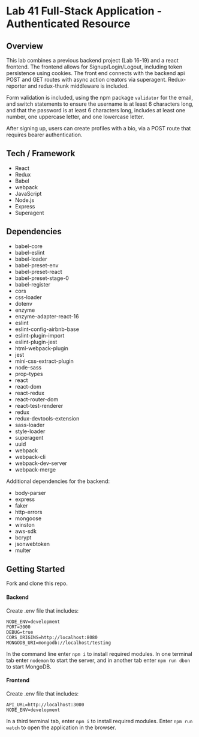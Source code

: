 # Lab 41 Full-Stack Application - Authenticated Resource

## Overview

This lab combines a previous backend project (Lab 16-19) and a react frontend. The frontend allows for Signup/Login/Logout, including token persistence using cookies. The front end connects with the backend api POST and GET routes with async action creators via superagent. Redux-reporter and redux-thunk middleware is included. 

Form validation is included, using the npm package ```validator``` for the email, and switch statements to ensure the username is at least 6 characters long, and that the password is at least 6 characters long, includes at least one number, one uppercase letter, and one lowercase letter.

After signing up, users can create profiles with a bio, via a POST route that requires bearer authentication.


## Tech / Framework

- React
- Redux
- Babel
- webpack
- JavaScript
- Node.js
- Express
- Superagent

## Dependencies

- babel-core
- babel-eslint
- babel-loader
- babel-preset-env
- babel-preset-react
- babel-preset-stage-0
- babel-register
- cors
- css-loader
- dotenv
- enzyme
- enzyme-adapter-react-16
- eslint
- eslint-config-airbnb-base
- eslint-plugin-import
- eslint-plugin-jest
- html-webpack-plugin
- jest
- mini-css-extract-plugin
- node-sass
- prop-types
- react
- react-dom
- react-redux
- react-router-dom
- react-test-renderer
- redux
- redux-devtools-extension
- sass-loader
- style-loader
- superagent
- uuid
- webpack
- webpack-cli
- webpack-dev-server
- webpack-merge

Additional dependencies for the backend:
- body-parser
- express
- faker
- http-errors
- mongoose
- winston
- aws-sdk
- bcrypt
- jsonwebtoken
- multer

## Getting Started

Fork and clone this repo.

#### Backend

Create .env file that includes:
```
NODE_ENV=development
PORT=3000
DEBUG=true
CORS_ORIGINS=http://localhost:8080
MONGODB_URI=mongodb://localhost/testing
```

In the command line enter ```npm i``` to install required modules. In one terminal tab enter ```nodemon``` to start the server, and in another tab enter ```npm run dbon``` to start MongoDB. 

#### Frontend

Create .env file that includes:
```
API_URL=http://localhost:3000
NODE_ENV=development
```
In a third terminal tab, enter ```npm i``` to install required modules. Enter ```npm run watch``` to open the application in the browser. 